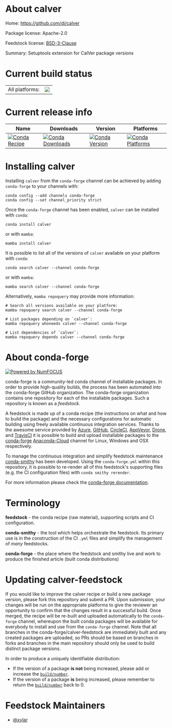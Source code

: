 About calver
============

Home: https://github.com/di/calver

Package license: Apache-2.0

Feedstock license: [BSD-3-Clause](https://github.com/conda-forge/calver-feedstock/blob/main/LICENSE.txt)

Summary: Setuptools extension for CalVer package versions

Current build status
====================


<table><tr><td>All platforms:</td>
    <td>
      <a href="https://dev.azure.com/conda-forge/feedstock-builds/_build/latest?definitionId=18292&branchName=main">
        <img src="https://dev.azure.com/conda-forge/feedstock-builds/_apis/build/status/calver-feedstock?branchName=main">
      </a>
    </td>
  </tr>
</table>

Current release info
====================

| Name | Downloads | Version | Platforms |
| --- | --- | --- | --- |
| [![Conda Recipe](https://img.shields.io/badge/recipe-calver-green.svg)](https://anaconda.org/conda-forge/calver) | [![Conda Downloads](https://img.shields.io/conda/dn/conda-forge/calver.svg)](https://anaconda.org/conda-forge/calver) | [![Conda Version](https://img.shields.io/conda/vn/conda-forge/calver.svg)](https://anaconda.org/conda-forge/calver) | [![Conda Platforms](https://img.shields.io/conda/pn/conda-forge/calver.svg)](https://anaconda.org/conda-forge/calver) |

Installing calver
=================

Installing `calver` from the `conda-forge` channel can be achieved by adding `conda-forge` to your channels with:

```
conda config --add channels conda-forge
conda config --set channel_priority strict
```

Once the `conda-forge` channel has been enabled, `calver` can be installed with `conda`:

```
conda install calver
```

or with `mamba`:

```
mamba install calver
```

It is possible to list all of the versions of `calver` available on your platform with `conda`:

```
conda search calver --channel conda-forge
```

or with `mamba`:

```
mamba search calver --channel conda-forge
```

Alternatively, `mamba repoquery` may provide more information:

```
# Search all versions available on your platform:
mamba repoquery search calver --channel conda-forge

# List packages depending on `calver`:
mamba repoquery whoneeds calver --channel conda-forge

# List dependencies of `calver`:
mamba repoquery depends calver --channel conda-forge
```


About conda-forge
=================

[![Powered by
NumFOCUS](https://img.shields.io/badge/powered%20by-NumFOCUS-orange.svg?style=flat&colorA=E1523D&colorB=007D8A)](https://numfocus.org)

conda-forge is a community-led conda channel of installable packages.
In order to provide high-quality builds, the process has been automated into the
conda-forge GitHub organization. The conda-forge organization contains one repository
for each of the installable packages. Such a repository is known as a *feedstock*.

A feedstock is made up of a conda recipe (the instructions on what and how to build
the package) and the necessary configurations for automatic building using freely
available continuous integration services. Thanks to the awesome service provided by
[Azure](https://azure.microsoft.com/en-us/services/devops/), [GitHub](https://github.com/),
[CircleCI](https://circleci.com/), [AppVeyor](https://www.appveyor.com/),
[Drone](https://cloud.drone.io/welcome), and [TravisCI](https://travis-ci.com/)
it is possible to build and upload installable packages to the
[conda-forge](https://anaconda.org/conda-forge) [Anaconda-Cloud](https://anaconda.org/)
channel for Linux, Windows and OSX respectively.

To manage the continuous integration and simplify feedstock maintenance
[conda-smithy](https://github.com/conda-forge/conda-smithy) has been developed.
Using the ``conda-forge.yml`` within this repository, it is possible to re-render all of
this feedstock's supporting files (e.g. the CI configuration files) with ``conda smithy rerender``.

For more information please check the [conda-forge documentation](https://conda-forge.org/docs/).

Terminology
===========

**feedstock** - the conda recipe (raw material), supporting scripts and CI configuration.

**conda-smithy** - the tool which helps orchestrate the feedstock.
                   Its primary use is in the construction of the CI ``.yml`` files
                   and simplify the management of *many* feedstocks.

**conda-forge** - the place where the feedstock and smithy live and work to
                  produce the finished article (built conda distributions)


Updating calver-feedstock
=========================

If you would like to improve the calver recipe or build a new
package version, please fork this repository and submit a PR. Upon submission,
your changes will be run on the appropriate platforms to give the reviewer an
opportunity to confirm that the changes result in a successful build. Once
merged, the recipe will be re-built and uploaded automatically to the
`conda-forge` channel, whereupon the built conda packages will be available for
everybody to install and use from the `conda-forge` channel.
Note that all branches in the conda-forge/calver-feedstock are
immediately built and any created packages are uploaded, so PRs should be based
on branches in forks and branches in the main repository should only be used to
build distinct package versions.

In order to produce a uniquely identifiable distribution:
 * If the version of a package **is not** being increased, please add or increase
   the [``build/number``](https://docs.conda.io/projects/conda-build/en/latest/resources/define-metadata.html#build-number-and-string).
 * If the version of a package **is** being increased, please remember to return
   the [``build/number``](https://docs.conda.io/projects/conda-build/en/latest/resources/define-metadata.html#build-number-and-string)
   back to 0.

Feedstock Maintainers
=====================

* [@xylar](https://github.com/xylar/)

